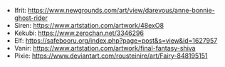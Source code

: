 - Ifrit: https://www.newgrounds.com/art/view/darevous/anne-bonnie-ghost-rider
- Siren: https://www.artstation.com/artwork/48exO8
- Kekubi: https://www.zerochan.net/3346296
- Elf: https://safebooru.org/index.php?page=post&s=view&id=1627957
- Vanir: https://www.artstation.com/artwork/final-fantasy-shiva
- Pixie: https://www.deviantart.com/rousteinire/art/Fairy-848195151
